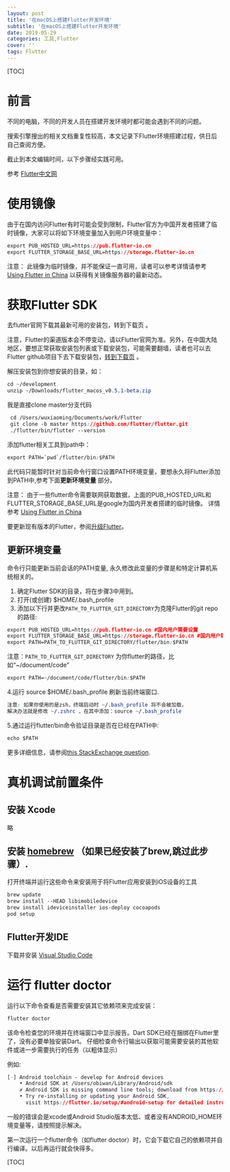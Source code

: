 ```yaml
---
layout: post
title: '在macOS上搭建Flutter开发环境'
subtitle: '在macOS上搭建Flutter开发环境'
date: 2019-05-29
categories: 工具,Flutter
cover: ''
tags: Flutter
---
```


[TOC]

# 前言

不同的电脑，不同的开发人员在搭建开发环境时都可能会遇到不同的问题。

搜索引擎搜出的相关文档重复性较高，本文记录下Flutter环境搭建过程，供日后自己查阅方便。

截止到本文编辑时间，以下步骤经实践可用。

参考 [Flutter中文网](https://flutterchina.club/setup-macos/)

# 使用镜像
由于在国内访问Flutter有时可能会受到限制，Flutter官方为中国开发者搭建了临时镜像，大家可以将如下环境变量加入到用户环境变量中：


```css
export PUB_HOSTED_URL=https://pub.flutter-io.cn
export FLUTTER_STORAGE_BASE_URL=https://storage.flutter-io.cn
```
注意： 此镜像为临时镜像，并不能保证一直可用，读者可以参考详情请参考 [Using Flutter in China](https://github.com/flutter/flutter/wiki/Using-Flutter-in-China) 以获得有关镜像服务器的最新动态。

# 获取Flutter SDK
去flutter官网下载其最新可用的安装包，转到下载页 。

注意，Flutter的渠道版本会不停变动，请以Flutter官网为准。另外，在中国大陆地区，要想正常获取安装包列表或下载安装包，可能需要翻墙，读者也可以去Flutter github项目下去下载安装包，[转到下载页](https://flutter.io/sdk-archive/#macos) 。

解压安装包到你想安装的目录，如：


```css
cd ~/development
unzip ~/Downloads/flutter_macos_v0.5.1-beta.zip
```

我是直接clone master分支代码

```css
 cd /Users/wuxiaoming/Documents/work/Flutter 
 git clone -b master https://github.com/flutter/flutter.git
 ./flutter/bin/flutter --version
```
添加flutter相关工具到path中：


```css
export PATH=`pwd`/flutter/bin:$PATH
```
此代码只能暂时针对当前命令行窗口设置PATH环境变量，要想永久将Flutter添加到PATH中,参考下面**更新环境变量** 部分。

注意： 
由于一些flutter命令需要联网获取数据，上面的PUB_HOSTED_URL和FLUTTER_STORAGE_BASE_URL是google为国内开发者搭建的临时镜像。
详情参考 [Using Flutter in China](https://github.com/flutter/flutter/wiki/Using-Flutter-in-China)

要更新现有版本的Flutter，参阅[升级Flutter](https://flutterchina.club/upgrading/)。



## 更新环境变量
命令行只能更新当前会话的PATH变量, 永久修改此变量的步骤是和特定计算机系统相关的。

1. 确定Flutter SDK的目录，将在步骤3中用到。
2. 打开(或创建) $HOME/.bash_profile
3. 添加以下行并更改`PATH_TO_FLUTTER_GIT_DIRECTORY`为克隆Flutter的git repo的路径:

```css
export PUB_HOSTED_URL=https://pub.flutter-io.cn #国内用户需要设置
export FLUTTER_STORAGE_BASE_URL=https://storage.flutter-io.cn #国内用户需要设置
export PATH=PATH_TO_FLUTTER_GIT_DIRECTORY/flutter/bin:$PATH
```
注意：`PATH_TO_FLUTTER_GIT_DIRECTORY` 为你flutter的路径，比如“~/document/code”

 
```css
export PATH=~/document/code/flutter/bin:$PATH
```
4.运行 source $HOME/.bash_profile 刷新当前终端窗口.

```css
注意: 如果你使用的是zsh，终端启动时 ~/.bash_profile 将不会被加载，
解决办法就是修改 ~/.zshrc ，在其中添加：source ~/.bash_profile
```
5.通过运行flutter/bin命令验证目录是否在已经在PATH中:


```css
echo $PATH
```
更多详细信息，请参阅[this StackExchange question](https://unix.stackexchange.com/questions/26047/how-to-correctly-add-a-path-to-path).


# 真机调试前置条件

## 安装 Xcode
略
## 安装 [homebrew](http://brew.sh/) （如果已经安装了brew,跳过此步骤）.
打开终端并运行这些命令来安装用于将Flutter应用安装到iOS设备的工具

```css
brew update
brew install --HEAD libimobiledevice
brew install ideviceinstaller ios-deploy cocoapods
pod setup
```
## Flutter开发IDE 
下载并安装 [Visual Studio Code](https://code.visualstudio.com/)

# 运行 flutter doctor
运行以下命令查看是否需要安装其它依赖项来完成安装：


```css
flutter doctor
```
该命令检查您的环境并在终端窗口中显示报告。Dart SDK已经在捆绑在Flutter里了，没有必要单独安装Dart。 仔细检查命令行输出以获取可能需要安装的其他软件或进一步需要执行的任务（以粗体显示）

例如:


```css
[-] Android toolchain - develop for Android devices
    • Android SDK at /Users/obiwan/Library/Android/sdk
    ✗ Android SDK is missing command line tools; download from https://goo.gl/XxQghQ
    • Try re-installing or updating your Android SDK,
      visit https://flutter.io/setup/#android-setup for detailed instructions.
```
一般的错误会是xcode或Android Studio版本太低、或者没有ANDROID_HOME环境变量等，请按照提示解决。

第一次运行一个flutter命令（如flutter doctor）时，它会下载它自己的依赖项并自行编译。以后再运行就会快得多。

[TOC]